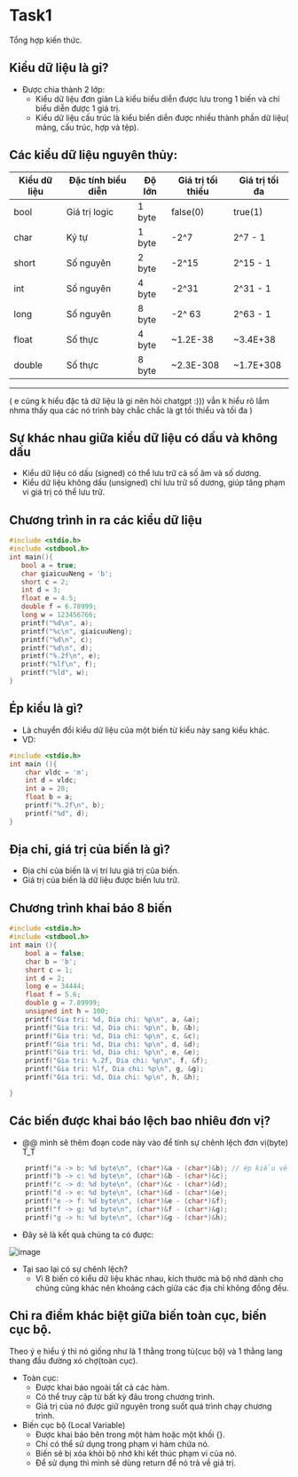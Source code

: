# Task1
Tổng hợp kiến thức.

## Kiểu dữ liệu là gi?
- Được chia thành 2 lớp:
   - Kiểu dữ liệu đơn giản Là kiểu biểu diễn được lưu trong 1 biến và chỉ biểu diễn được 1 giá trị.
   - Kiểu dữ liệu cấu trúc là kiểu biển diễn được nhiều thành phần dữ liệu( mảng, cấu trúc, hợp và tệp).

## Các kiểu dữ liệu nguyên thủy:
| Kiểu dữ liệu | Đặc tính biểu diễn | Độ lớn | Giá trị tối thiểu | Giá trị tối đa | 
| ------------ | ------------------ | ------ | ----------------- | -------------- |
| bool | Giá trị logic | 1 byte | false(0) | true(1) |
| char | Ký tự | 1 byte | -2^7 | 2^7 - 1 | 
| short | Số nguyên | 2 byte | -2^15 | 2^15 - 1 |
| int | Số nguyên | 4 byte | -2^31 | 2^31 - 1 |
| long | Số nguyên | 8 byte | -2^ 63 | 2^63 - 1|
| float | Số thực | 4 byte | ~1.2E-38 | ~3.4E+38 |
| double | Số thực | 8 byte | ~2.3E-308 | ~1.7E+308 |
-----------------------------------------------------
( e cũng k hiểu đặc tả dữ liệu là gi nên hỏi chatgpt :))) vẫn k hiểu rõ lắm nhma thấy qua các nó trình bày chắc chắc là gt tối thiểu và tối đa )

## Sự khác nhau giữa kiểu dữ liệu có dấu và không dấu
- Kiểu dữ liệu có dấu (signed) có thể lưu trữ cả số âm và số dương.
- Kiểu dữ liệu không dấu (unsigned) chỉ lưu trữ số dương, giúp tăng phạm vi giá trị có thể lưu trữ.

## Chương trình in ra các kiểu dữ liệu
 ``` C
#include <stdio.h>
#include <stdbool.h>
int main(){
	bool a = true;
	char giaicuuNeng = 'b';
	short c = 2;
	int d = 3;
	float e = 4.5;
	double f = 6.78999;
	long w = 123456766; 
	printf("%d\n", a);
	printf("%c\n", giaicuuNeng);
	printf("%d\n", c);
	printf("%d\n", d);
	printf("%.2f\n", e);
	printf("%lf\n", f);
	printf("%ld", w);
}
```
## Ép kiểu là gì?
- Là chuyển đổi kiểu dữ liệu của một biến từ kiểu này sang kiểu khác.
- VD:
```C
#include <stdio.h>
int main (){
	char vldc = 'm';
	int d = vldc;
	int a = 28;
	float b = a;
	printf("%.2f\n", b);
	printf("%d", d);
}
```

## Địa chỉ, giá trị của biến là gì?
- Địa chỉ của biến là vị trí lưu giá trị của biến.
- Giá trị của biến là dữ liệu được biến lưu trữ.

## Chương trình khai báo 8 biến
``` C
#include <stdio.h>
#include <stdbool.h>
int main (){
	bool a = false;
	char b = 'b';
	short c = 1;
	int d = 2;
	long e = 34444;
	float f = 5.6;
	double g = 7.89999;
	unsigned int h = 100;
    printf("Gia tri: %d, Dia chi: %p\n", a, &a);
    printf("Gia tri: %d, Dia chi: %p\n", b, &b);
    printf("Gia tri: %d, Dia chi: %p\n", c, &c);
    printf("Gia tri: %d, Dia chi: %p\n", d, &d);
    printf("Gia tri: %d, Dia chi: %p\n", e, &e);
    printf("Gia tri: %.2f, Dia chi: %p\n", f, &f);
    printf("Gia tri: %lf, Dia chi: %p\n", g, &g);
    printf("Gia tri: %d, Dia chi: %p\n", h, &h);

}
```

## Các biến được khai báo lệch bao nhiêu đơn vị?
 - @@ mình sẽ thêm đoạn code này vào để tính sự chênh lệch đơn vị(byte) T_T
``` C
    printf("a -> b: %d byte\n", (char*)&a - (char*)&b); // ép kiểu về char để giúp mình tính được và chinh xác hơn
    printf("b -> c: %d byte\n", (char*)&b - (char*)&c);
    printf("c -> d: %d byte\n", (char*)&c - (char*)&d);
    printf("d -> e: %d byte\n", (char*)&d - (char*)&e);
    printf("e -> f: %d byte\n", (char*)&e - (char*)&f);
    printf("f -> g: %d byte\n", (char*)&f - (char*)&g);
    printf("g -> h: %d byte\n", (char*)&g - (char*)&h);
```
- Đây sẽ là kết quả chúng ta có được:
 
![image](https://github.com/user-attachments/assets/86f08f6e-af90-474f-a10a-ec5634db0de4)

 
- Tại sao lại có sự chênh lệch?
  - Vì 8 biến có kiểu dữ liệu khác nhau, kích thước mà bộ nhớ dành cho chúng cũng khác nên khoảng cách giữa các địa chỉ không đồng đều.

## Chỉ ra điểm khác biệt giữa biến toàn cục, biến cục bộ.
Theo ý e hiểu ý thì nó giống như là 1 thằng trong tù(cục bộ) và 1 thằng lang thang đầu đường xó chợ(toàn cục).
- Toàn cục:
    - Được khai báo ngoài tất cả các hàm.
    - Có thể truy cập từ bất kỳ đâu trong chương trình.
    - Giá trị của nó được giữ nguyên trong suốt quá trình chạy chương trình.
- Biến cục bộ (Local Variable)
   - Được khai báo bên trong một hàm hoặc một khối {}.
   - Chỉ có thể sử dụng trong phạm vi hàm chứa nó.
   - Biến sẽ bị xóa khỏi bộ nhớ khi kết thúc phạm vi của nó.
   - Để sử dụng thì mình sẽ dùng return để nó trả về giá trị.

  

















